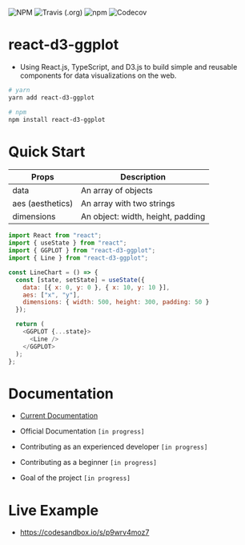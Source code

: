 ![NPM](https://img.shields.io/npm/l/react-d3-ggplot.svg?color=%230f82bc&style=popout-square)
![Travis (.org)](https://img.shields.io/travis/ll2nz/react-d3-ggplot.svg?style=popout-square)
![npm](https://img.shields.io/npm/v/react-d3-ggplot.svg?style=popout-square)
![Codecov](https://img.shields.io/codecov/c/github/ll2nz/react-d3-ggplot.svg?style=popout-square)

# react-d3-ggplot

- Using React.js, TypeScript, and D3.js to build simple and reusable components for data visualizations on the web.

```zsh
# yarn
yarn add react-d3-ggplot

# npm
npm install react-d3-ggplot
```

# Quick Start

| Props            | Description                       |
| ---------------- | --------------------------------- |
| data             | An array of objects               |
| aes (aesthetics) | An array with two strings         |
| dimensions       | An object: width, height, padding |

```js
import React from "react";
import { useState } from "react";
import { GGPLOT } from "react-d3-ggplot";
import { Line } from "react-d3-ggplot";

const LineChart = () => {
  const [state, setState] = useState({
    data: [{ x: 0, y: 0 }, { x: 10, y: 10 }],
    aes: ["x", "y"],
    dimensions: { width: 500, height: 300, padding: 50 }
  });

  return (
    <GGPLOT {...state}>
      <Line />
    </GGPLOT>
  );
};
```

# Documentation

- [Current Documentation](https://www.npmjs.com/package/react-d3-ggplot#introduction)

- Official Documentation `[in progress]`
- Contributing as an experienced developer `[in progress]`
- Contributing as a beginner `[in progress]`
- Goal of the project `[in progress]`

# Live Example

- https://codesandbox.io/s/p9wrv4moz7
